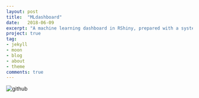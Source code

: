 ```yaml
---
layout: post
title:  "MLdashboard"
date:   2018-06-09
excerpt: "A machine learning dashboard in RShiny, prepared with a systems biology dataset."
project: true
tag:
- jekyll 
- moon
- blog
- about
- theme
comments: true
---
```


![github](https://nickwisniewski.com/MLdashboard)
